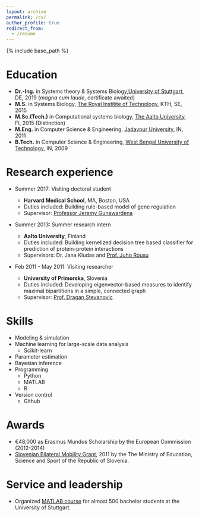 ```yaml
---
layout: archive
permalink: /cv/
author_profile: true
redirect_from:
  - /resume
---
```


{% include base_path %}

Education
======
* **Dr.-Ing.** in Systems theory & Systems Biology,[University of Stuttgart](https://www.uni-stuttgart.de/), DE, 2019 (*magna cum laude*, certificate awaited)
* **M.S.** in Systems Biology, [The Royal Institite of Technology](https://www.kth.se/en), KTH, SE, 2015
* **M.Sc.(Tech.)** in Computational systems biology, [The Aalto University](https://www.aalto.fi/en), FI, 2015 (Distinction)
* **M.Eng.** in Computer Science & Engineering, [Jadavpur University](http://www.jaduniv.edu.in/), IN, 2011
* **B.Tech.** in Computer Science & Engineering, [West Bengal University of Technology](http://www.wbut.ac.in/), IN, 2009

Research experience
======
* Summer 2017: Visiting doctoral student
  * **Harvard Medical School**, MA, Boston, USA
  * Duties included: Building rule-based model of gene regulation
  * Supervisor: [Professor Jeremy Gunawardena](https://sysbio.med.harvard.edu/jeremy-gunawardena)
  
* Summer 2013: Summer research intern
  * **Aalto University**, Finland
  * Duties included: Building kernelized decision tree based classifier for prediction of protein-protein interactions
  * Supervisors: Dr. Jana Kludas and [Prof. Juho Rousu](https://people.aalto.fi/juho.rousu)
  
* Feb 2011 - May 2011: Visiting researcher
  * **University of Primorska**, Slovenia
  * Duties included: Developing eigenvector-based measures to identify maximal bipartitions in a simple, connected graph
  * Supervisor: [Prof. Dragan Stevanovic](https://scholar.google.com/citations?user=anUsKOoAAAAJ&hl=en)
  
Skills
======
* Modeling & simulation
* Machine learning for large-scale data analysis 
  * Scikit-learn
* Parameter estimation
* Bayesian inference
* Programming
  * Python
  * MATLAB
  * R
* Version control
  * Github
  
Awards
======
* &euro;48,000 as Erasmus Mundus Scholarship by the European Commission (2012-2014)
* [Slovenian Bilateral Mobility Grant](https://eng.cmepius.si/students/bilateral-scholarships/), 2011 by the The Ministry of   Education, Science and Sport of the Republic of Slovenia.
  
Service and leadership
======
* Organized [MATLAB course](https://www.ist.uni-stuttgart.de/de/lehre/lehrveranstaltungen/2018ws/matlab/) for almost 500 bachelor students at the University of Stuttgart.
